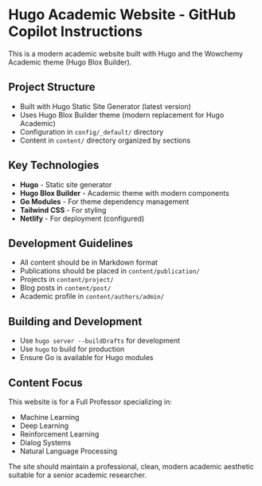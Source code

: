 <!-- Use this file to provide workspace-specific custom instructions to Copilot. For more details, visit https://code.visualstudio.com/docs/copilot/copilot-customization#_use-a-githubcopilotinstructionsmd-file -->

# Hugo Academic Website - GitHub Copilot Instructions

This is a modern academic website built with Hugo and the Wowchemy Academic theme (Hugo Blox Builder). 

## Project Structure
- Built with Hugo Static Site Generator (latest version)
- Uses Hugo Blox Builder theme (modern replacement for Hugo Academic)
- Configuration in `config/_default/` directory
- Content in `content/` directory organized by sections

## Key Technologies
- **Hugo** - Static site generator
- **Hugo Blox Builder** - Academic theme with modern components
- **Go Modules** - For theme dependency management
- **Tailwind CSS** - For styling
- **Netlify** - For deployment (configured)

## Development Guidelines
- All content should be in Markdown format
- Publications should be placed in `content/publication/`
- Projects in `content/project/`
- Blog posts in `content/post/`
- Academic profile in `content/authors/admin/`

## Building and Development
- Use `hugo server --buildDrafts` for development
- Use `hugo` to build for production
- Ensure Go is available for Hugo modules

## Content Focus
This website is for a Full Professor specializing in:
- Machine Learning
- Deep Learning  
- Reinforcement Learning
- Dialog Systems
- Natural Language Processing

The site should maintain a professional, clean, modern academic aesthetic suitable for a senior academic researcher.
